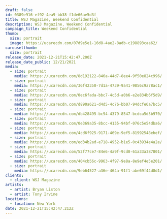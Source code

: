 ```yaml
---
draft: false
id: 0389e916-ef92-4ea9-bb38-f1de66ae5d3f
title: WSJ Magazine, Weekend Confidential
description: WSJ Magazine, Weekend Confidential
campaign_title: Weekend Confidential
thumb:
  size: portrait
  image: https://ucarecdn.com/07d9e5e1-16d8-4ae2-8adb-c198893caa62/
carouselthumb:
  size: portrait
release_date: 2021-12-21T15:42:47.200Z
release_date_public: 12/21/2021
media:
  - size: portrait
    media: https://ucarecdn.com/8d192122-846a-44d7-8ee4-9f50e824c996/
  - size: portrait
    media: https://ucarecdn.com/36f42350-7d1a-4739-9a41-9856c9a78ac1/
  - size: portrait
    media: https://ucarecdn.com/0ec6fada-bbc7-4c5d-a0b6-e2e834b6f5d9/
  - size: portrait
    media: https://ucarecdn.com/d890a621-d4d5-4c76-bb07-94dcfe6a7bc5/
  - size: portrait
    media: https://ucarecdn.com/db428495-bc94-4379-8547-bcdca5d3b970/
  - size: portrait
    media: https://ucarecdn.com/0e369a35-8bcc-4135-94bf-076c5e54dba6/
  - size: portrait
    media: https://ucarecdn.com/4cd6f925-9171-469e-9ef5-81992548ebef/
  - size: portrait
    media: https://ucarecdn.com/ed34b2ad-e718-4952-b1e5-0c43934e4a2e/
  - size: portrait
    media: https://ucarecdn.com/52f77ce7-84e6-4a9f-9cd0-61a33a387801/
  - size: portrait
    media: https://ucarecdn.com/404cb56c-9963-4f97-9e8a-8e9ef4e5e201/
  - size: portrait
    media: https://ucarecdn.com/9eb64527-a36e-464a-91f1-abe69f44d8d1/
clients:
  - client: WSJ Magazine
artists:
  - artist: Bryan Liston
  - artist: Tony Irvine
locations:
  - location: New York
date: 2021-12-21T15:42:47.212Z
---
```

